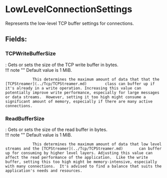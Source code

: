 # LowLevelConnectionSettings

Represents the low-level TCP buffer settings for connections. 

## **Fields**:
### **TCPWriteBufferSize**
: Gets or sets the size of the TCP write buffer in bytes.  
	!!! note ""
		Default value is 1 MiB.

				This determines the maximum amount of data that that the [TCPStreamer](../Tcp/TCPStreamer.md)		 class can buffer up if it's already in a write operation. Increasing this value can potentially improve write performance, especially for large messages or data streams.  However, setting it too high might consume a significant amount of memory, especially if there are many active connections. 

### **ReadBufferSize**
: Gets or sets the size of the read buffer in bytes.  
	!!! note ""
		Default value is 1 MiB.

				This determines the maximum amount of data that low level streams and the [TCPStreamer](../Tcp/TCPStreamer.md)		 can buffer up for consuming by higher level layers. Adjusting this value can affect the read performance of the application.  Like the write buffer, setting this too high might be memory-intensive, especially with many connections.  It's advised to find a balance that suits the application's needs and resources. 
